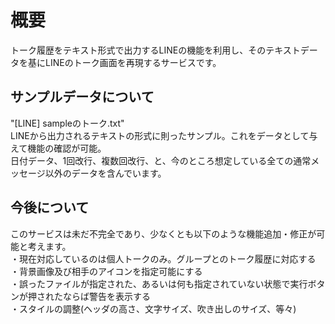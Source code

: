 # 概要
トーク履歴をテキスト形式で出力するLINEの機能を利用し、そのテキストデータを基にLINEのトーク画面を再現するサービスです。

## サンプルデータについて
"[LINE] sampleのトーク.txt" \
LINEから出力されるテキストの形式に則ったサンプル。これをデータとして与えて機能の確認が可能。\
日付データ、1回改行、複数回改行、と、今のところ想定している全ての通常メッセージ以外のデータを含んでいます。

## 今後について
このサービスは未だ不完全であり、少なくとも以下のような機能追加・修正が可能と考えます。\
・現在対応しているのは個人トークのみ。グループとのトーク履歴に対応する\
・背景画像及び相手のアイコンを指定可能にする\
・誤ったファイルが指定された、あるいは何も指定されていない状態で実行ボタンが押されたならば警告を表示する\
・スタイルの調整(ヘッダの高さ、文字サイズ、吹き出しのサイズ、等々)